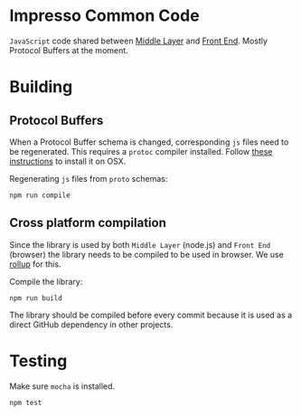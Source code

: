 # Impresso Common Code

`JavaScript` code shared between [Middle Layer](https://github.com/impresso/impresso-middle-layer) and [Front End](https://github.com/impresso/impresso-frontend). Mostly Protocol Buffers at the moment.

# Building

## Protocol Buffers

When a Protocol Buffer schema is changed, corresponding `js` files need to be regenerated. This requires a `protoc` compiler installed. Follow [these instructions](http://google.github.io/proto-lens/installing-protoc.html) to install it on OSX.

Regenerating `js` files from `proto` schemas:

```shell
npm run compile
```

## Cross platform compilation

Since the library is used by both `Middle Layer` (node.js) and `Front End` (browser) the library needs to be compiled to be used in browser. We use [rollup](https://rollupjs.org/) for this.

Compile the library:

```shell
npm run build
```

The library should be compiled before every commit because it is used as a direct GitHub dependency in other projects.

# Testing

Make sure `mocha` is installed.

```shell
npm test
```
